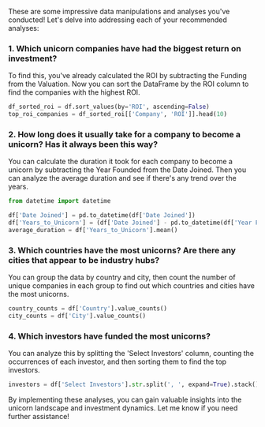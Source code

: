 These are some impressive data manipulations and analyses you've conducted! Let's delve into addressing each of your recommended analyses:

### 1. Which unicorn companies have had the biggest return on investment?
To find this, you've already calculated the ROI by subtracting the Funding from the Valuation. Now you can sort the DataFrame by the ROI column to find the companies with the highest ROI.

```python
df_sorted_roi = df.sort_values(by='ROI', ascending=False)
top_roi_companies = df_sorted_roi[['Company', 'ROI']].head(10)
```

### 2. How long does it usually take for a company to become a unicorn? Has it always been this way?
You can calculate the duration it took for each company to become a unicorn by subtracting the Year Founded from the Date Joined. Then you can analyze the average duration and see if there's any trend over the years.

```python
from datetime import datetime

df['Date Joined'] = pd.to_datetime(df['Date Joined'])
df['Years_to_Unicorn'] = (df['Date Joined'] - pd.to_datetime(df['Year Founded'], format='%Y')).dt.days / 365
average_duration = df['Years_to_Unicorn'].mean()
```

### 3. Which countries have the most unicorns? Are there any cities that appear to be industry hubs?
You can group the data by country and city, then count the number of unique companies in each group to find out which countries and cities have the most unicorns.

```python
country_counts = df['Country'].value_counts()
city_counts = df['City'].value_counts()
```

### 4. Which investors have funded the most unicorns?
You can analyze this by splitting the 'Select Investors' column, counting the occurrences of each investor, and then sorting them to find the top investors.

```python
investors = df['Select Investors'].str.split(', ', expand=True).stack().value_counts()
```

By implementing these analyses, you can gain valuable insights into the unicorn landscape and investment dynamics. Let me know if you need further assistance!
